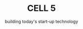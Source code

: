 ---
title: CELL 5
subtitle: building today's start-up technology
image: img/cell5/cell-5-logo-black.svg
bannerImg: img/banner-2.png
text: >
    We will help you to blend a high-value technology team, then partner with you to deliver your start-up or scale-up technology product until your goals are met.
footer: >
    If you are not ready to engage with us yet and have questions or need more convincing, invite us to pitch to you. **[Let us Pitch?](/contact)**
preludes:
  - heading: "People"
    moreLink: "/people"
    text: >
      We are currently [7 people](/people), in a distributed remote team, supported by an extensive freelance network.
      
      
      We have experience delivering start-up products from scratch, and supporting them through launches, pivots and scale-ups. 
      
      
      We blend teams with our clients, providing anywhere between one developer or an entire start-up technology team, including acting CTO.
    imageUrl: "/img/SVG/people.svg"

  - heading: "Clients"
    moreLink: "/clients"
    text: > 
      [Our clients](/clients) are small businesses with between 1-50 people. They are either bootstrapping, early-stage start-ups or trying to make strategic IT investment on a limited budget.
      

      They want to get to market rapidly and iteratively and are looking for an experienced, affordable start-up technology partner who can build or extend their product quickly and sustainably.
      
    imageUrl: "/img/SVG/clients.svg"

  - heading: "Values"
    moreLink: "/values"
    text: >
      We take [our values](/values) seriously. We can tell you stories about how our actions reflect our values, and what influenced us to form them. 
      
      
      They are most useful to help remind us when we go off track, and to help filter [the people](/people) and [the clients](/clients) we choose to work with.
       

    imageUrl: "/img/SVG/values.svg"
    backgroundImg: "/img/SVG/process-bg.svg"

  - heading: "Process"
    moreLink: "/process"
    text: >
      We are always open to discuss better ways of working. We try to keep the balance right between having a light process that empowers people, and having enough process to stay organized. 
      

      If you have feedback on our process we would really enjoy discussing it. 


    additionalCss: "c-white"
    details:
      - name: Establish Fit & Agree Mission
        id: process-1
        text: >
          Within the first conversation with a client we establish if there is a fit.
      - name: Blend a Team
        id: process-2
        text: >
          The recipe for success always starts with the right team.
      - name: Execute
        id: process-3
        text: >
          When we start to execute we like to empower and trust the team to mostly self-organize to maximize delivery.
      - name: Amplify
        id: process-4
        text: >
          Delivery is not done when the product is launched. It is done when value is created and maximized.
    imageUrl: "/img/SVG/process.svg"
    
  - heading: "Tools & Techniques"
    moreLink: "/tools"
    text: >
      Being a remote-first, small I.T. consultancy means we have tried a lot of [tools](/tools) and are always trying to improve our [techniques](/tools).  
    imageUrl: "/img/SVG/tools.svg"
---